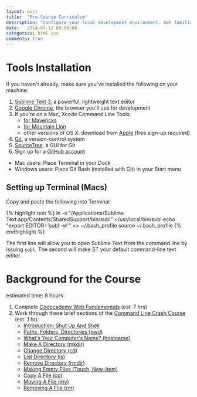 ```yaml
---
layout: post
title:  "Pre-Course Curriculum"
description: "Configure your local development environment. Get familiar with the basics of HTML, CSS, and the command line."
date:   2014-07-12 09:00:00
categories: html css
comments: true
---
```


Tools Installation
===================

If you haven't already, make sure you've installed the following on your machine:

1. [Sublime Text 3][st3], a powerful, lightweight text editor
2. [Google Chrome][chrome], the browser you'll use for development
3. If you're on a Mac, Xcode Command Line Tools: 
    * [for Mavericks][mavericks] 
    * [for Mountain Lion][mtnlion]
    * other versions of OS X: download from [Apple][others] (free sign-up required)
4. [Git][git], a version-control system 
5. [SourceTree][sourcetree], a GUI for Git
6. Sign up for a [GitHub account][github]
 
[st3]: http://www.sublimetext.com/3
[chrome]: http://www.google.com/chrome/browser
[mavericks]: https://dl.dropboxusercontent.com/u/15940843/command_line_tools_for_osx_mavericks_april_2014.dmg
[mtnlion]: https://dl.dropboxusercontent.com/u/15940843/command_line_tools_for_osx_mountain_lion_april_2014.dmg
[others]: http://developer.apple.com
[git]: http://git-scm.com/downloads
[sourcetree]: http://www.sourcetreeapp.com/download
[github]: http://github.com

* Mac users: Place Terminal in your Dock
* Windows users: Place Git Bash (installed with Git) in your Start menu 

Setting up Terminal (Macs)
--------------------------

Copy and paste the following into Terminal:

{% highlight text %}
ln -s "/Applications/Sublime Text.app/Contents/SharedSupport/bin/subl" ~/usr/local/bin/subl
echo "export EDITOR='subl -w'" >> ~/.bash_profile
source ~/.bash_profile
{% endhighlight %}

The first line will allow you to open Sublime Text from the command line by issuing `subl`. The second will make ST your default command-line text editor.



Background for the Course
=========================
estimated time: 8 hours

1. Complete [Codecademy Web Fundamentals](http://www.codecademy.com/tracks/web) (est: 7 hrs)
2. Work through these brief sections of the [Command Line Crash Course](http://cli.learncodethehardway.org/book) (est: 1 hr):
    * [Introduction: Shut Up And Shell](http://cli.learncodethehardway.org/book/introduction.html)
    * [Paths, Folders, Directories (pwd)](http://cli.learncodethehardway.org/book/ex2.html)
    * [What's Your Computer's Name? (hostname)](http://cli.learncodethehardway.org/book/ex3.html)
    * [Make A Directory (mkdir)](http://cli.learncodethehardway.org/book/ex4.html)
    * [Change Directory (cd)](http://cli.learncodethehardway.org/book/ex5.html)
    * [List Directory (ls)](http://cli.learncodethehardway.org/book/ex6.html)
    * [Remove Directory (rmdir)](http://cli.learncodethehardway.org/book/ex7.html)
    * [Making Empty Files (Touch, New-Item)](http://cli.learncodethehardway.org/book/ex9.html)
    * [Copy A File (cp)](http://cli.learncodethehardway.org/book/ex10.html)
    * [Moving A File (mv)](http://cli.learncodethehardway.org/book/ex11.html)
    * [Removing A File (rm)](http://cli.learncodethehardway.org/book/ex14.html)


<!-- 
Prep work
==========
1. Possible: sections of [Dive Into HTML5](http://diveintohtml5.info) (est: 5 hrs) 
2. Read [Learn to Code HTML & CSS](http://learn.shayhowe.com/html-css/) (est: 5 hours)

Pre-Course Assessment
======================

Before the first class meeting, complete the pre-course assessment. <br><br>

The assessment is meant primarily as a diagnostic to help the instructional staff see what areas we need to focus on during our in-person meetings.
-->
